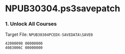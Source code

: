 # NPUB30304.ps3savepatch

### 1. Unlock All Courses

Target File: `NPUB30304PCEDX-SAVEDATA\SAVE0`

```
42000098 00000000
4083006C 00000000
```

